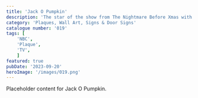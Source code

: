```yaml
---
title: 'Jack O Pumpkin'
description: 'The star of the show from The Nightmare Before Xmas with a halloween twist. Great plaque available in both flat or embossed version'
category: 'Plaques, Wall Art, Signs & Door Signs'
catalogue number: '019'
tags: [
    'NBC', 
    'Plaque', 
    'TV',
    ]
featured: true
pubDate: '2023-09-20'
heroImage: '/images/019.png'
---
```


Placeholder content for Jack O Pumpkin.